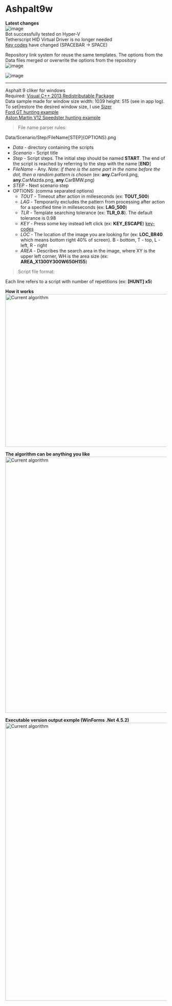 # Ashpalt9w  
**Latest changes**  
![image](https://user-images.githubusercontent.com/25618671/133860524-d384aec1-d0b4-4cc3-afd0-0ed8d830740f.png)  
Bot successfully tested on Hyper-V  
Tetherscript HID Virtual Driver is no longer needed  
<a href="https://github.com/yaldabaoth444/Asphalt9w/blob/main/Readme/key-codes.txt">Key codes</a> have changed (SPACEBAR -> SPACE)

Repository link system for reuse the same templates. The options from the Data files merged or overwrite the options from the repository  
![image](https://user-images.githubusercontent.com/25618671/130994099-19161c2c-7d3c-426f-97fe-026c38b7600a.png)

![image](https://user-images.githubusercontent.com/25618671/122649742-c7827c00-d148-11eb-8c01-2940e4d8ee77.png)  
<hr>

Asphalt 9 cliker for windows  
Required: <a href="https://support.microsoft.com/ru-ru/topic/update-for-visual-c-2013-redistributable-package-d8ccd6a5-4e26-c290-517b-8da6cfdf4f10">Visual C++ 2013 Redistributable Package</a>  
Data sample made for window size width: 1039  height: 515 (see in app log). To set|restore the desired window size, I use <a href="http://www.brianapps.net/sizer/">Sizer</a>  
<a href="https://youtu.be/RD9A6wjkkcw">Ford GT hunting example</a>  
<a href="https://youtu.be/GC6x_9_2ci0">Aston Martin V12 Speedster hunting example</a>  

> File name parser rules:  

Data/Scenario/Step/FileName[STEP]{OPTIONS}.png  

- _Data_ - directory containing the scripts  
- _Scenario_ - Script title  
- _Step_ - Script steps. The initial step should be named **START**. The end of the script is reached by referring to the step with the name [**END**]  
- _FileName_ - Any. *Note: if there is the same part in the name before the dot, then a random pattern is chosen* (ex: **any**.CarFord.png, **any**.CarMazda.png, **any**.CarBMW.png)
- _STEP_ - Next scenario step  
- OPTIONS: (comma separated options)  
  * _TOUT_ - Timeout after action in milleseconds (ex: **TOUT_500**) 
  * _LAG_ - Temporarily excludes the pattern from processing after action for a specified time in milleseconds (ex: **LAG_500**)  
  * _TLR_ - Template searching tolerance (ex: **TLR_0.8**). The default tolerance is 0.98  
  * _KEY_ - Press some key instead left click (ex: **KEY_ESCAPE**) <a href="https://github.com/yaldabaoth444/Asphalt9w/blob/main/Readme/key-codes.txt">key-codes</a>  
  * _LOC_ - The location of the image you are looking for (ex: **LOC_BR40** which means bottom right 40% of screen). B - bottom, T - top, L - left, R - right  
  * _AREA_ - Describes the search area in the image, where XY is the upper left corner, WH is the area size (ex: **AREA_X1300Y300W650H155**)  

> Script file format:  

Each line refers to a script with number of repetitions (ex: **[HUNT] x5**)  

**How it works**  
<img src="https://github.com/yaldabaoth444/Ashpalt9w/blob/main/Readme/base-processing.png" alt="Сurrent algorithm" width="800" height="477">

**The algorithm can be anything you like**  
<img src="https://github.com/yaldabaoth444/Ashpalt9w/blob/main/Readme/%D0%A1urrent%20algorithm.png" alt="Сurrent algorithm" width="766" height="800">

**Executable version output exmple (WinForms .Net 4.5.2)**  
<img src="https://github.com/yaldabaoth444/Ashpalt9w/blob/main/Readme/windows version.png" alt="Сurrent algorithm" width="823" height="868">
